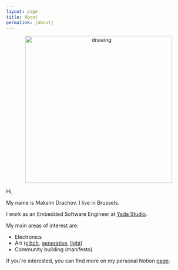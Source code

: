 ```yaml
---
layout: page
title: About
permalink: /about/
---
```




<div style="text-align:center"><img src="../photos/my-photo.jpg" alt="drawing" width="400"/></div>

Hi,

My name is Maksim Drachov. I live in Brussels.

I work as an Embedded Software Engineer at [Yada Studio](https://www.yada.brussels/).

My main areas of interest are:
- Electronics
- Art ([glitch](https://en.wikipedia.org/wiki/Glitch_art), [generative](https://en.wikipedia.org/wiki/Generative_art), [light](https://en.wikipedia.org/wiki/Light_art))
- Community building (manifesto)

If you're interested, you can find more on my personal Notion [page](https://yadastudio.notion.site/yadastudio/dra4ov-92db3dfca938418b9932a89a93731bbe).


[jekyll-organization]: https://github.com/jekyll
